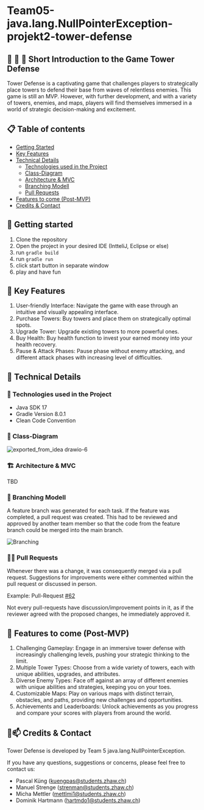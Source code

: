 # Team05-java.lang.NullPointerException-projekt2-tower-defense
## 🏰 🥷 🏰 Short Introduction to the Game Tower Defense
Tower Defense is a captivating game that challenges players to strategically place towers to defend their base from waves of relentless enemies. This game is still an MVP. However, with further development, and with a variety of towers, enemies, and maps, players will find themselves immersed in a world of strategic decision-making and excitement. 

## 📋 Table of contents
- [Getting Started](#-getting-started)
- [Key Features](#-key-features)
- [Technical Details](#-technical-details)
  - [Technologies used in the Project](#-technologies-used-in-the-project)
  - [Class-Diagram](#-class-diagram)
  - [Architecture & MVC](#-architecture--mvc)
  - [Branching Modell](#-branching-modell)
  - [Pull Requests](#-pull-requests)
- [Features to come (Post-MVP)](#-features-to-come-post-mvp)
- [Credits & Contact](#-credits--contact)

## 🚀 Getting started
1. Clone the repository
2. Open the project in your desired IDE (IntteliJ, Eclipse or else)
3. run `gradle build`
4. run `gradle run`
4. click start button in separate window
5. play and have fun

## 🔑 Key Features
1. User-friendly Interface: Navigate the game with ease through an intuitive and visually appealing interface.
2. Purchase Towers: Buy towers and place them on strategically optimal spots. 
3. Upgrade Tower: Upgrade existing towers to more powerful ones.
4. Buy Health: Buy health function to invest your earned money into your health recovery.
5. Pause & Attack Phases: Pause phase without enemy attacking, and different attack phases with increasing level of difficulties.

## 🔎 Technical Details 

### 🧪 Technologies used in the Project

- Java SDK 17
- Gradle Version 8.0.1
- Clean Code Convention

### 🧮 Class-Diagram
![exported_from_idea drawio-6](https://github.zhaw.ch/storage/user/4894/files/381468e5-5e27-4f28-82dd-e6f731f5b3ee)

### 🏗 Architecture & MVC
TBD

### 🌳 Branching Modell 

A feature branch was generated for each task. If the feature was completed, a pull request was created.   This had to be reviewed and approved by another team member so that the code from the feature branch could be merged into the main branch.

![Branching](https://github.zhaw.ch/storage/user/4894/files/4e1b24bb-0a45-4792-999c-f864144bfa3f)

### 👨‍🔧 Pull Requests
Whenever there was a change, it was consequently merged via a pull request. Suggestions for improvements were either commented within the pull request or discussed in person. 

Example: Pull-Request [#62](https://github.zhaw.ch/PM2-IT22tbWIN-scmy-bles-krea/Team05-java.lang.NullPointerException-projekt1-racetrack/pull/62)

Not every pull-requests have discussion/improvement points in it, as if the reviewer agreed with the proposed changes, he immediately approved it. 

## 🔮 Features to come (Post-MVP)
1. Challenging Gameplay: Engage in an immersive tower defense with increasingly challenging levels, pushing your strategic thinking to the limit.
2. Multiple Tower Types: Choose from a wide variety of towers, each with unique abilities, upgrades, and attributes.
3. Diverse Enemy Types: Face off against an array of different enemies with unique abilities and strategies, keeping you on your toes.
4. Customizable Maps: Play on various maps with distinct terrain, obstacles, and paths, providing new challenges and opportunities.
5. Achievements and Leaderboards: Unlock achievements as you progress and compare your scores with players from around the world. 

## 🙌📫 Credits & Contact
Tower Defense is developed by Team 5 java.lang.NullPointerException. 

If you have any questions, suggestions or concerns, please feel free to contact us:
- Pascal Küng (kuengpas@students.zhaw.ch)
- Manuel Strenge (strenman@students.zhaw.ch)
- Micha Mettler (mettlmi1@students.zhaw.ch)
- Dominik Hartmann (hartmdo1@students.zhaw.ch)
